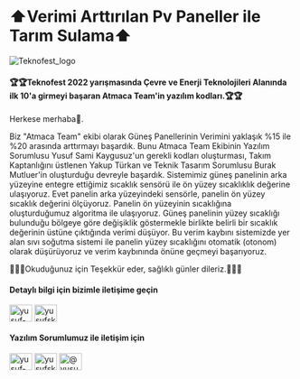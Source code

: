 # ⬆️Verimi Arttırılan Pv Paneller ile Tarım Sulama⬆️

![Teknofest_logo](https://user-images.githubusercontent.com/86704802/187860138-71b5eeb0-0a40-4b1c-b33c-8c1d7c0609fc.png)

<h4>🏆🏆Teknofest 2022 yarışmasında Çevre ve Enerji Teknolojileri Alanında ilk 10'a girmeyi başaran Atmaca Team'in yazılım kodları.🏆🏆</h4>


Herkese merhaba👋.

Biz "Atmaca Team" ekibi olarak Güneş Panellerinin Verimini yaklaşık %15 ile %20 arasında arttırmayı başardık. Bunu Atmaca Team Ekibinin Yazılım Sorumlusu Yusuf Sami Kaygusuz'un gerekli kodları oluşturması, Takım Kaptanlığını üstlenen Yakup Türkan ve Teknik Tasarım Sorumlusu Burak Mutluer'in oluşturduğu devreyle başardık. Sistemimiz güneş panelinin arka yüzeyine entegre ettiğimiz sıcaklık sensörü ile ön yüzey sıcaklıklık değerine ulaşıyoruz. Evet panelin arka yüzeyindeki sensörle, panelin ön yüzey sıcaklık değerini ölçüyoruz. Panelin ön yüzeyinin sıcaklığına oluşturduğumuz algoritma ile ulaşıyoruz. Güneş panelinin yüzey sıcaklığı bulunduğu bölgeye göre değişiklik göstermekle birlikte belirli bir sıcaklık değerinin üstüne çıktığında verimi düşüyor. Bu verim kaybını sistemizde yer alan sıvı soğutma sistemi ile panelin yüzey sıcaklığını otomatik (otonom) olarak düşürüyoruz ve verim kaybınında önüne geçmeyi başarıyoruz.


🎉🎉🎉Okuduğunuz için Teşekkür eder, sağlıklı günler dileriz.🎉🎉🎉


<h4 align="left">Detaylı bilgi için bizimle iletişime geçin</h4>
<p align="left">
<a href="https://linkedin.com/in/yusuf-kaygusuz-69b992230" target="blank"><img align="center" src="https://raw.githubusercontent.com/rahuldkjain/github-profile-readme-generator/master/src/images/icons/Social/linked-in-alt.svg" alt="yusuf-kaygusuz-69b992230" height="30" width="40" /></a>
<a href="https://www.instagram.com/atmacateam77/" target="blank"><img align="center" src="https://raw.githubusercontent.com/rahuldkjain/github-profile-readme-generator/master/src/images/icons/Social/instagram.svg" alt="yusufskaygusuz" height="30" width="40" /></a>
</p>

<h4 align="left">Yazılım Sorumlumuz ile iletişim için</h4>
<p align="left">
<a href="https://linkedin.com/in/yusuf-kaygusuz-69b992230" target="blank"><img align="center" src="https://raw.githubusercontent.com/rahuldkjain/github-profile-readme-generator/master/src/images/icons/Social/linked-in-alt.svg" alt="yusuf-kaygusuz-69b992230" height="30" width="40" /></a>
<a href="https://instagram.com/yusufskaygusuz" target="blank"><img align="center" src="https://raw.githubusercontent.com/rahuldkjain/github-profile-readme-generator/master/src/images/icons/Social/instagram.svg" alt="yusufskaygusuz" height="30" width="40" /></a>
<a href="https://medium.com/@yusufskaygusuz" target="blank"><img align="center" src="https://raw.githubusercontent.com/rahuldkjain/github-profile-readme-generator/master/src/images/icons/Social/medium.svg" alt="@yusufskaygusuz" height="30" width="40" /></a>
</p>

